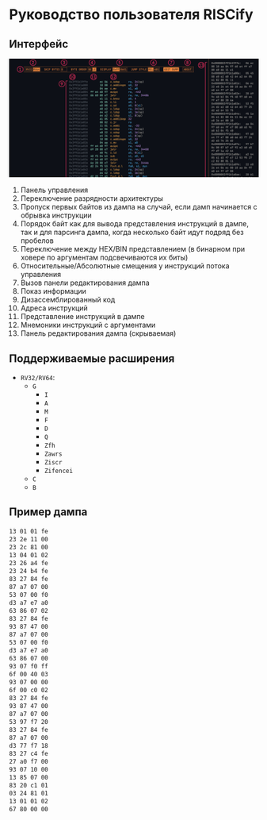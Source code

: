 # Руководство пользователя RISCify

## Интерфейс

![Изображение интерфейса](images/interface.png)

1. Панель управления
2. Переключение разрядности архитектуры
3. Пропуск первых байтов из дампа на случай, если дамп начинается с обрывка инструкции
4. Порядок байт как для вывода представления инструкций в дампе, так и для парсинга дампа, когда несколько байт идут подряд без пробелов
5. Переключение между HEX/BIN представлением (в бинарном при ховере по аргументам подсвечиваются их биты)
6. Относительные/Абсолютные смещения у инструкций потока управления
7. Вызов панели редактирования дампа
8. Показ информации
9. Дизассемблированный код
10. Адреса инструкций
11. Представление инструкций в дампе
12. Мнемоники инструкций с аргументами
13. Панель редактирования дампа (скрываемая)

## Поддерживаемые расширения

- `RV32/RV64`:
  - `G`
    - `I`
    - `A`
    - `M`
    - `F`
    - `D`
    - `Q`
    - `Zfh`
    - `Zawrs`
    - `Ziscr`
    - `Zifencei`
  - `C`
  - `B`

## Пример дампа

```
13 01 01 fe
23 2e 11 00
23 2c 81 00
13 04 01 02
23 26 a4 fe
23 24 b4 fe
83 27 84 fe
87 a7 07 00
53 07 00 f0
d3 a7 e7 a0
63 86 07 02
83 27 84 fe
93 87 47 00
87 a7 07 00
53 07 00 f0
d3 a7 e7 a0
63 86 07 00
93 07 f0 ff
6f 00 40 03
93 07 00 00
6f 00 c0 02
83 27 84 fe
93 87 47 00
87 a7 07 00
53 97 f7 20
83 27 84 fe
87 a7 07 00
d3 77 f7 18
83 27 c4 fe
27 a0 f7 00
93 07 10 00
13 85 07 00
83 20 c1 01
03 24 81 01
13 01 01 02
67 80 00 00
```
